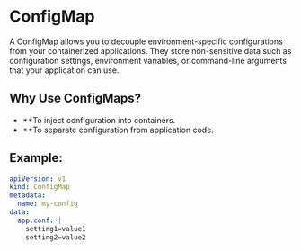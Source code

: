 # ConfigMap
A ConfigMap allows you to decouple environment-specific configurations from your containerized applications. They store non-sensitive data such as configuration settings, environment variables, or command-line arguments that your application can use.

## Why Use ConfigMaps?
- **To inject configuration into containers.
- **To separate configuration from application code.

## Example:
```yml
apiVersion: v1
kind: ConfigMap
metadata:
  name: my-config
data:
  app.conf: |
    setting1=value1
    setting2=value2
